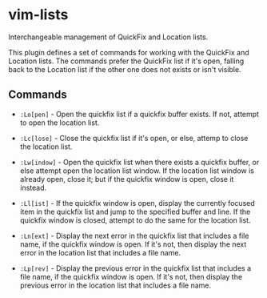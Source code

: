 # vim-lists

Interchangeable management of QuickFix and Location lists.

This plugin defines a set of commands for working with the QuickFix and
Location lists.  The commands prefer the QuickFix list if it's open, falling
back to the Location list if the other one does not exists or isn't visible.

## Commands

- `:Lo[pen]` - Open the quickfix list if a quickfix buffer exists. If not,
attempt to open the location list.

- `:Lc[lose]` - Close the quickfix list if it's open, or else, attemp to
close the location list.

- `:Lw[indow]` - Open the quickfix list when there exists a quickfix
buffer, or else attempt open the location list window. If the location list
window is already open, close it; but if the quickfix window is open, close
it instead.

- `:Ll[ist]` - If the quickfix window is open, display the currently
focused item in the quickfix list and jump to the specified buffer and line.
If the quickfix window is closed, attempt to do the same for the location
list.

- `:Ln[ext]` - Display the next error in the quickfix list that includes
a file name, if the quickfix window is open. If it's not, then display the
next error in the location list that includes a file name.

- `:Lp[rev]` - Display the previous error in the quickfix list that
includes a file name, if the quickfix window is open. If it's not, then
display the previous error in the location list that includes a file name.
